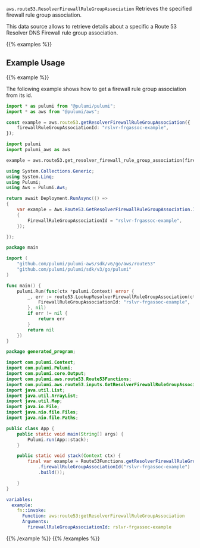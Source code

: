 `aws.route53.ResolverFirewallRuleGroupAssociation` Retrieves the specified firewall rule group association.

This data source allows to retrieve details about a specific a Route 53 Resolver DNS Firewall rule group association.

{{% examples %}}
## Example Usage
{{% example %}}

The following example shows how to get a firewall rule group association from its id.

```typescript
import * as pulumi from "@pulumi/pulumi";
import * as aws from "@pulumi/aws";

const example = aws.route53.getResolverFirewallRuleGroupAssociation({
    firewallRuleGroupAssociationId: "rslvr-frgassoc-example",
});
```
```python
import pulumi
import pulumi_aws as aws

example = aws.route53.get_resolver_firewall_rule_group_association(firewall_rule_group_association_id="rslvr-frgassoc-example")
```
```csharp
using System.Collections.Generic;
using System.Linq;
using Pulumi;
using Aws = Pulumi.Aws;

return await Deployment.RunAsync(() => 
{
    var example = Aws.Route53.GetResolverFirewallRuleGroupAssociation.Invoke(new()
    {
        FirewallRuleGroupAssociationId = "rslvr-frgassoc-example",
    });

});
```
```go
package main

import (
	"github.com/pulumi/pulumi-aws/sdk/v6/go/aws/route53"
	"github.com/pulumi/pulumi/sdk/v3/go/pulumi"
)

func main() {
	pulumi.Run(func(ctx *pulumi.Context) error {
		_, err := route53.LookupResolverFirewallRuleGroupAssociation(ctx, &route53.LookupResolverFirewallRuleGroupAssociationArgs{
			FirewallRuleGroupAssociationId: "rslvr-frgassoc-example",
		}, nil)
		if err != nil {
			return err
		}
		return nil
	})
}
```
```java
package generated_program;

import com.pulumi.Context;
import com.pulumi.Pulumi;
import com.pulumi.core.Output;
import com.pulumi.aws.route53.Route53Functions;
import com.pulumi.aws.route53.inputs.GetResolverFirewallRuleGroupAssociationArgs;
import java.util.List;
import java.util.ArrayList;
import java.util.Map;
import java.io.File;
import java.nio.file.Files;
import java.nio.file.Paths;

public class App {
    public static void main(String[] args) {
        Pulumi.run(App::stack);
    }

    public static void stack(Context ctx) {
        final var example = Route53Functions.getResolverFirewallRuleGroupAssociation(GetResolverFirewallRuleGroupAssociationArgs.builder()
            .firewallRuleGroupAssociationId("rslvr-frgassoc-example")
            .build());

    }
}
```
```yaml
variables:
  example:
    fn::invoke:
      Function: aws:route53:getResolverFirewallRuleGroupAssociation
      Arguments:
        firewallRuleGroupAssociationId: rslvr-frgassoc-example
```
{{% /example %}}
{{% /examples %}}